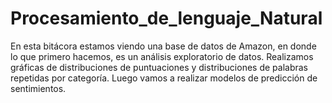 # Procesamiento_de_lenguaje_Natural
En esta bitácora estamos viendo una base de datos de Amazon, en donde lo que primero hacemos, es un análisis exploratorio de datos.
Realizamos gráficas de distribuciones de puntuaciones y distribuciones de palabras repetidas por categoría.
Luego vamos a realizar modelos de predicción de sentimientos.
